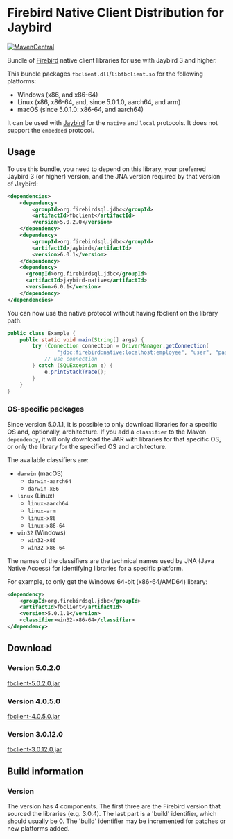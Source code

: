 Firebird Native Client Distribution for Jaybird
===============================================

[![MavenCentral](https://maven-badges.herokuapp.com/maven-central/org.firebirdsql.jdbc/fbclient/badge.svg)](https://maven-badges.herokuapp.com/maven-central/org.firebirdsql.jdbc/fbclient/)

Bundle of [Firebird](https://www.firebirdsql.org/) native client libraries for
use with Jaybird 3 and higher.

This bundle packages `fbclient.dll`/`libfbclient.so` for the following 
platforms:

* Windows (x86, and x86-64)
* Linux (x86, x86-64, and, since 5.0.1.0, aarch64, and arm)
* macOS (since 5.0.1.0: x86-64, and aarch64)

It can be used with [Jaybird](https://github.com/FirebirdSQL/jaybird) for 
the `native` and `local` protocols. It does not support the `embedded` protocol.

Usage
-----

To use this bundle, you need to depend on this library, your preferred 
Jaybird 3 (or higher) version, and the JNA version required by that version of 
Jaybird:

```xml
<dependencies>
    <dependency>
        <groupId>org.firebirdsql.jdbc</groupId>
        <artifactId>fbclient</artifactId>
        <version>5.0.2.0</version>
    </dependency>
    <dependency>
        <groupId>org.firebirdsql.jdbc</groupId>
        <artifactId>jaybird</artifactId>
        <version>6.0.1</version>
    </dependency>
    <dependency>
      <groupId>org.firebirdsql.jdbc</groupId>
      <artifactId>jaybird-native</artifactId>
      <version>6.0.1</version>
    </dependency>
</dependencies>
```

You can now use the native protocol without having fbclient on the library path:

```java
public class Example {
    public static void main(String[] args) {
        try (Connection connection = DriverManager.getConnection(
                "jdbc:firebird:native:localhost:employee", "user", "password")) {
            // use connection
        } catch (SQLException e) {
            e.printStackTrace();
        }
    }
}
```

### OS-specific packages

Since version 5.0.1.1, it is possible to only download libraries for a specific
OS and, optionally, architecture. If you add a `classifier` to the Maven
`dependency`, it will only download the JAR with libraries for that specific OS,
or only the library for the specified OS and architecture.

The available classifiers are:

* `darwin` (macOS)
  * `darwin-aarch64`
  * `darwin-x86`
* `linux` (Linux)
  * `linux-aarch64`
  * `linux-arm`
  * `linux-x86`
  * `linux-x86-64`
* `win32` (Windows)
  * `win32-x86`
  * `win32-x86-64`

The names of the classifiers are the technical names used by JNA (Java Native 
Access) for identifying libraries for a specific platform.
    
For example, to only get the Windows 64-bit (x86-64/AMD64) library:

```xml
<dependency>
    <groupId>org.firebirdsql.jdbc</groupId>
    <artifactId>fbclient</artifactId>
    <version>5.0.1.1</version>
    <classifier>win32-x86-64</classifier>
</dependency>
```

Download
--------

### Version 5.0.2.0 ###

[fbclient-5.0.2.0.jar](https://repo1.maven.org/maven2/org/firebirdsql/jdbc/fbclient/5.0.2.0/)

### Version 4.0.5.0 ###

[fbclient-4.0.5.0.jar](https://repo1.maven.org/maven2/org/firebirdsql/jdbc/fbclient/4.0.5.0/)

### Version 3.0.12.0 ###

[fbclient-3.0.12.0.jar](https://repo1.maven.org/maven2/org/firebirdsql/jdbc/fbclient/3.0.12.0/)

Build information
-----------------

### Version ###

The version has 4 components. The first three are the Firebird version that
sourced the libraries (e.g. 3.0.4). The last part is a 'build' identifier, which
should usually be 0. The 'build' identifier may be incremented for patches or
new platforms added. 
